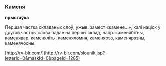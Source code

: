 ### Каменя
**прыстаўка**

Першая частка складаных слоў; ужыв. замест «камене...», калі націск у другой частцы слова падае на першы склад, напр. каменябітны, каменявар, каменяліты, каменяломня, каменярэз, каменярэзны, каменячосны.

<a rel="author">[http://rv-blr.com/](http://rv-blr.com/slounik.jsp?letterId=0&maskId=0&pageId=1285)</a>

